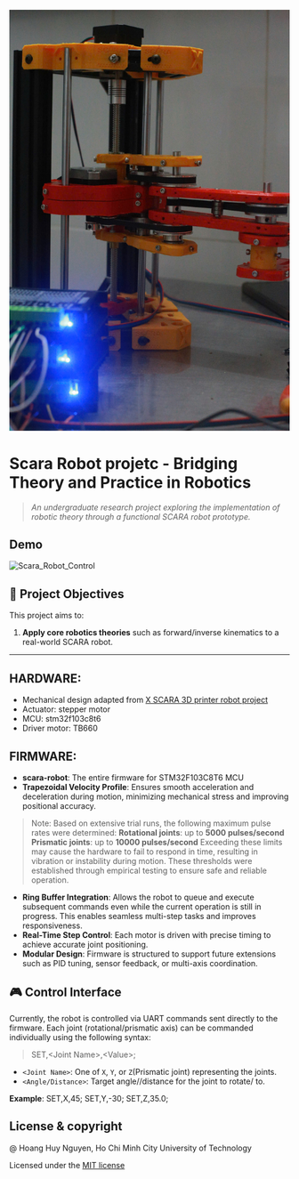 ![Scara_Robot_Control](imgs/sacra.jpg)

# Scara Robot projetc - Bridging Theory and Practice in Robotics

> *An undergraduate research project exploring the implementation of robotic theory through a functional SCARA robot prototype.*

## Demo
![Scara_Robot_Control](imgs/scara.gif)


## 🎯 Project Objectives

This project aims to:

1. **Apply core robotics theories** such as forward/inverse kinematics to a real-world SCARA robot.

---

## HARDWARE:
  - Mechanical design  adapted from [X SCARA 3D printer robot project](https://github.com/madl3x/x-scara/tree/master/hardware)
  - Actuator: stepper motor
  - MCU: stm32f103c8t6
  - Driver motor: TB660
## FIRMWARE: 
  - **scara-robot**: The entire firmware for STM32F103C8T6 MCU
  - **Trapezoidal Velocity Profile**: Ensures smooth acceleration and deceleration during motion, minimizing mechanical stress and improving positional accuracy.
  >Note: Based on extensive trial runs, the following maximum pulse rates were determined:
**Rotational joints**: up to **5000 pulses/second**
**Prismatic joints**: up to **10000 pulses/second**
Exceeding these limits may cause the hardware to fail to respond in time, resulting in vibration or instability during motion. These thresholds were established through empirical testing to ensure safe and reliable operation.
- **Ring Buffer Integration**: Allows the robot to queue and execute subsequent commands even while the current operation is still in progress. This enables seamless multi-step tasks and improves responsiveness.
- **Real-Time Step Control**: Each motor is driven with precise timing to achieve accurate joint positioning.
- **Modular Design**: Firmware is structured to support future extensions such as PID tuning, sensor feedback, or multi-axis coordination.
## 🎮 Control Interface

Currently, the robot is controlled via UART commands sent directly to the firmware. Each joint (rotational/prismatic axis) can be commanded individually using the following syntax:

>SET,\<Joint Name>,\<Value>;
- `<Joint Name>`: One of `X`, `Y`, or `Z`(Prismatic joint) representing the joints.
- `<Angle/Distance>`: Target angle//distance for the joint to rotate/ to.

**Example**:
SET,X,45; SET,Y,-30; SET,Z,35.0;

## License & copyright
@ Hoang Huy Nguyen, Ho Chi Minh City University of Technology

Licensed under the [MIT license](LICENSE)

